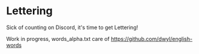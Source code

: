 # Lettering
Sick of counting on Discord, it's time to get Lettering!

Work in progress, words_alpha.txt care of https://github.com/dwyl/english-words